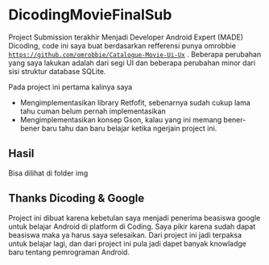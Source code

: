 # DicodingMovieFinalSub

Project Submission terakhir Menjadi Developer Android Expert (MADE) Dicoding, code ini saya buat berdasarkan refferensi punya omrobbie 
<code>https://github.com/omrobbie/Catalogue-Movie-Ui-Ux</code> . Beberapa perubahan yang saya lakukan adalah dari segi UI dan beberapa perubahan minor dari sisi struktur database SQLite.

Pada project ini pertama kalinya saya 
- Mengimplementasikan library Retfofit, sebenarnya sudah cukup lama tahu cuman belum pernah implementasikan
- Mengimplementasikan konsep Gson, kalau yang ini memang bener-bener baru tahu dan baru belajar ketika ngerjain project ini.

## Hasil 
Bisa dilihat di folder img

## Thanks Dicoding & Google
Project ini dibuat karena kebetulan saya menjadi penerima beasiswa google untuk belajar Android di platform di Coding. Saya pikir karena sudah dapat beasiswa maka ya harus saya selesaikan. Dari project ini jadi terpaksa untuk belajar lagi, dan dari project ini pula jadi dapet banyak knowladge baru tentang pemrograman Android.
